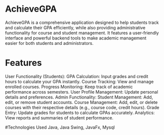 # AchieveGPA
AchieveGPA is a comprehensive application designed to help students track and calculate their GPA efficiently, while also providing administrative functionality for course and student management. It features a user-friendly interface and powerful backend tools to make academic management easier for both students and administrators.

# Features
User Functionality (Students):
GPA Calculation: Input grades and credit hours to calculate your GPA instantly.
Course Tracking: View and manage enrolled courses.
Progress Monitoring: Keep track of academic performance across semesters.
User Profile Management: Update personal details and preferences.
Admin Functionality:
Student Management: Add, edit, or remove student accounts.
Course Management: Add, edit, or delete courses with their respective details (e.g., course code, credit hours).
Grade Entry: Update grades for students to calculate GPAs accurately.
Analytics: View reports and summaries of student performance.

#Technologies Used
Java, Java Swing, JavaFx, Mysql 
